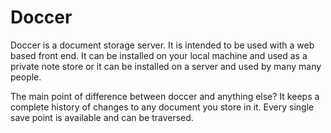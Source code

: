 Doccer
======

Doccer is a document storage server. It is intended to be used with a web based
front end. It can be installed on your local machine and used as a private note
store or it can be installed on a server and used by many many people.

The main point of difference between doccer and anything else? It keeps a
complete history of changes to any document you store in it. Every single save
point is available and can be traversed.
